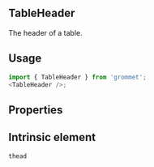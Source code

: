 ## TableHeader

The header of a table.

## Usage

```javascript
import { TableHeader } from 'grommet';
<TableHeader />;
```

## Properties

## Intrinsic element

```
thead
```
